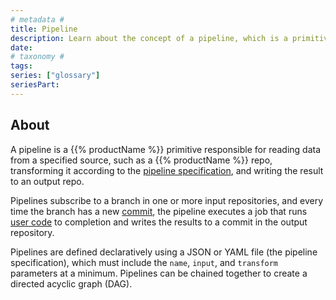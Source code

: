 ```yaml
---
# metadata #
title: Pipeline
description: Learn about the concept of a pipeline, which is a primitive responsible for reading data from a specified source, transforming it according to the pipeline specification, and writing the result to an output repo.
date:
# taxonomy #
tags: 
series: ["glossary"]
seriesPart:
---
```

## About 

A pipeline is a {{% productName %}} primitive responsible for reading data from a specified source, such as a {{% productName %}} repo, transforming it according to the [pipeline specification](/{{%release%}}/learn/glossary/pipeline-specification), and writing the result to an output repo. 

Pipelines subscribe to a branch in one or more input repositories, and every time the branch has a new [commit](/{{%release%}}/learn/glossary/commit), the pipeline executes a job that runs [user code](/{{%release%}}/learn/glossary/user-code) to completion and writes the results to a commit in the output repository.

Pipelines are defined declaratively using a JSON or YAML file (the pipeline specification), which must include the `name`, `input`, and `transform` parameters at a minimum. Pipelines can be chained together to create a directed acyclic graph (DAG).